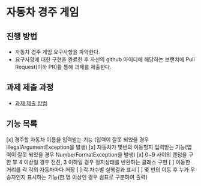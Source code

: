 # 자동차 경주 게임
## 진행 방법
* 자동차 경주 게임 요구사항을 파악한다.
* 요구사항에 대한 구현을 완료한 후 자신의 github 아이디에 해당하는 브랜치에 Pull Request(이하 PR)를 통해 과제를 제출한다.

## 과제 제출 과정
* [과제 제출 방법](https://github.com/next-step/nextstep-docs/tree/master/precourse)

## 기능 목록
[x] 경주할 자동차 이름을 입력받는 기능 (입력이 잘못 되었을 경우 IllegalArgumentException을 발생)
[x] 자동차가 몇번의 이동할지 입력받는 기능(입력이 잘못 되었을 경우 NumberFormatException을 발생)
[x] 0~9 사이의 랜덤을 구한 후 4 이상일 경우 전진, 3 이하일 경우 정지상태를 반환하는 클래스 구현
[ ] 이동한 거리를 각 각의 자동차마다 저장
[ ] 각 차수별 실행결과 표시
[ ] 몇 번의 이동 후 누가 우승자인지 표시하는 기능(한 명 이상인 경우 쉼표로 구분하여 출력)